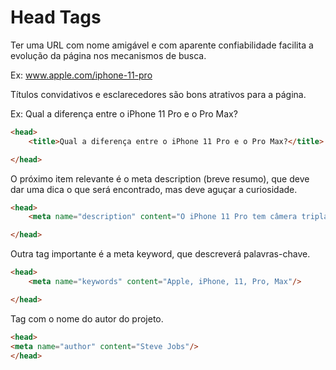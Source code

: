 # Head Tags

Ter uma URL com nome amigável e com aparente confiabilidade facilita a evolução da página nos mecanismos de busca.

Ex: www.apple.com/iphone-11-pro

Títulos convidativos e esclarecedores são bons atrativos para a página.

Ex: Qual a diferença entre o iPhone 11 Pro e o Pro Max?

```html
<head>
    <title>Qual a diferença entre o iPhone 11 Pro e o Pro Max?</title>

</head>
```
O próximo item relevante é o meta description (breve resumo), que deve dar uma dica o que será encontrado, mas deve aguçar a curiosidade.

```html
<head>
    <meta name="description" content="O iPhone 11 Pro tem câmera tripla, incluindo a nova ultra-angular, modo noite e até 5 horas..."/>

</head>

```
Outra tag importante é a meta keyword, que descreverá palavras-chave.

```html
<head>
    <meta name="keywords" content="Apple, iPhone, 11, Pro, Max"/>

</head>

```

Tag com o nome do autor do projeto.

```html
<head>
<meta name="author" content="Steve Jobs"/>
</head>
```






